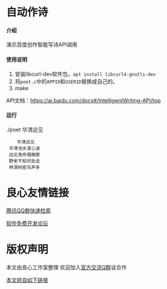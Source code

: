 # 自动作诗

#### 介绍
演示百度创作智能写诗API调用

#### 使用说明
1.  安装libcurl-dev软件包，`apt install libcurl4-gnutls-dev`
2.  将`poet.c`中的`APPID`和`USERID`替换成自己的。
3.  make

API文档：https://ai.baidu.com/docs#/IntelligentWriting-API/top

#### 运行
./poet 华清远见

        华清远见
     华清池水漾心波
     远见渔舟唱晚歌
     野老不知何处去
     林深树密鸟声多


 # 良心友情链接

[腾讯QQ群快速检索](http://u.720life.cn/s/8cf73f7c)

[软件免费开发论坛](http://u.720life.cn/s/bbb01dc0)

# 版权声明 

本文由良心工作室整理 欢迎加入[官方交流Q群](https://u.720life.cn/s/f2316816)谈合作

[本文转自如下链接](http://u.720life.cn/g/2e71d0f0a5c601172267ba20d3a43c6e2254cde524a752f2564ae2d69dac32a4750d1cdc53eb799b4cb36179ac51a3f7347e68369c9a509e2ae4ae7a03d255f3)